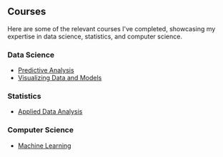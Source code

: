 ## Courses

Here are some of the relevant courses I've completed, showcasing my expertise in data science, statistics, and computer science.

### Data Science
- [Predictive Analysis](https://github.com/YourUsername/Courses/Data_Science/Predictive_Analysis)  
- [Visualizing Data and Models](https://github.com/YourUsername/Courses/Data_Science/Visualizing_Data_Models)  

### Statistics
- [Applied Data Analysis](https://github.com/YourUsername/Courses/Statistics/Applied_Data_Analysis)  

### Computer Science
- [Machine Learning](https://github.com/YourUsername/Courses/Computer_Science/Machine_Learning)
